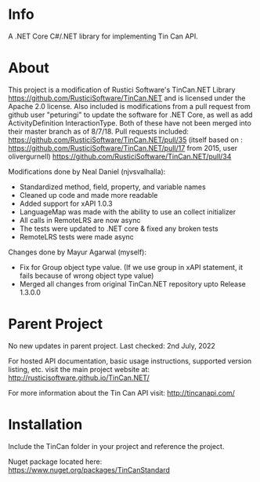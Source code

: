 
# Info

A .NET Core C#/.NET library for implementing Tin Can API.

# About

This project is a modification of Rustici Software's TinCan.NET Library https://github.com/RusticiSoftware/TinCan.NET and is licensed under the Apache 2.0 license. Also included is modifications from a pull request from github user "peturingi" to update the software for .NET Core, as well as add ActivityDefinition InteractionType. Both of these have not been merged into their master branch as of 8/7/18.
Pull requests included:
https://github.com/RusticiSoftware/TinCan.NET/pull/35 (itself based on : https://github.com/RusticiSoftware/TinCan.NET/pull/17 from 2015, user olivergurnell)
https://github.com/RusticiSoftware/TinCan.NET/pull/34

Modifications done by Neal Daniel (njvsvalhalla):
* Standardized method, field, property, and variable names
* Cleaned up code and made more readable
* Added support for xAPI 1.0.3
* LanguageMap was made with the ability to use an collect initializer
* All calls in RemoteLRS are now async
* The tests were updated to .NET core & fixed any broken tests
* RemoteLRS tests were made async

Changes done by Mayur Agarwal (myself):
* Fix for Group object type value. (If we use group in xAPI statement, it fails because of wrong object type value)
* Merged all changes from original TinCan.NET repository upto Release 1.3.0.0

# Parent Project

No new updates in parent project. Last checked: 2nd July, 2022

For hosted API documentation, basic usage instructions, supported version listing, etc. visit the main project website at:
http://rusticisoftware.github.io/TinCan.NET/

For more information about the Tin Can API visit:
http://tincanapi.com/

# Installation

Include the TinCan folder in your project and reference the project.

Nuget package located here: https://www.nuget.org/packages/TinCanStandard
